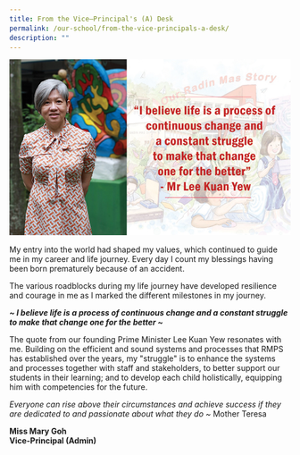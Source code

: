 ```yaml
---
title: From the Vice–Principal's (A) Desk
permalink: /our-school/from-the-vice-principals-a-desk/
description: ""
---
```

![](/images/MsGoh-message.jpg)

My entry into the world had shaped my values, which continued to guide me in my career and life journey. Every day I count my blessings having been born prematurely because of an accident.

The various roadblocks during my life journey have developed resilience and courage in me as I marked the different milestones in my journey.

<em><strong>~ I believe life is a process of continuous change and a constant struggle to make that change one for the better ~</strong></em>

The quote from our founding Prime Minister Lee Kuan Yew resonates with me. Building on the efficient and sound systems and processes that RMPS has established over the years, my "struggle" is to enhance the systems and processes together with staff and stakeholders, to better support our students in their learning; and to develop each child holistically, equipping him with competencies for the future.

<em>Everyone can rise above their circumstances and achieve success if they are dedicated to and passionate about what they do ~</em> Mother Teresa

<strong>Miss Mary Goh<br /></strong>
<strong>Vice-Principal (Admin)</strong>